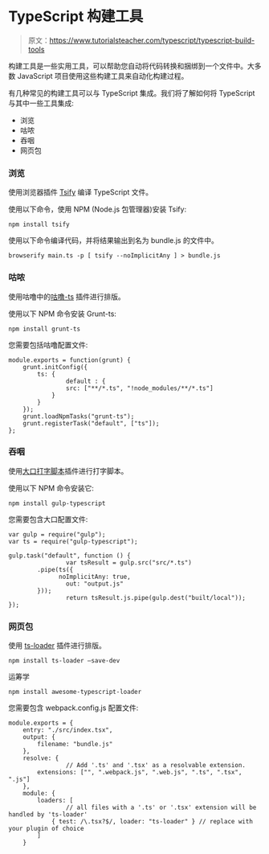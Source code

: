 # TypeScript 构建工具

> 原文：<https://www.tutorialsteacher.com/typescript/typescript-build-tools>

构建工具是一些实用工具，可以帮助您自动将代码转换和捆绑到一个文件中。大多数 JavaScript 项目使用这些构建工具来自动化构建过程。

有几种常见的构建工具可以与 TypeScript 集成。我们将了解如何将 TypeScript 与其中一些工具集成:

*   浏览
*   咕哝
*   吞咽
*   网页包

### 浏览

使用浏览器插件 [Tsify](https://github.com/smrq/tsify) 编译 TypeScript 文件。

使用以下命令，使用 NPM (Node.js 包管理器)安装 Tsify:

```
npm install tsify
```

使用以下命令编译代码，并将结果输出到名为 bundle.js 的文件中。

```
browserify main.ts -p [ tsify --noImplicitAny ] > bundle.js
```

### 咕哝

使用咕噜中的[咕噜-ts](https://github.com/TypeStrong/grunt-ts) 插件进行排版。

使用以下 NPM 命令安装 Grunt-ts:

```
npm install grunt-ts
```

您需要包括咕噜配置文件:

```
module.exports = function(grunt) {
    grunt.initConfig({
        ts: {
                default : {
                src: ["**/*.ts", "!node_modules/**/*.ts"]
            }
        }
    });
    grunt.loadNpmTasks("grunt-ts");
    grunt.registerTask("default", ["ts"]);
}; 

```

### 吞咽

使用[大口打字脚本](https://github.com/ivogabe/gulp-typescript)插件进行打字脚本。

使用以下 NPM 命令安装它:

```
npm install gulp-typescript
```

您需要包含大口配置文件:

```
var gulp = require("gulp");
var ts = require("gulp-typescript");

gulp.task("default", function () {
                var tsResult = gulp.src("src/*.ts")
        .pipe(ts({
              noImplicitAny: true,
                out: "output.js"
        }));
                return tsResult.js.pipe(gulp.dest("built/local"));
}); 

```

### 网页包

使用 [ts-loader](https://www.npmjs.com/package/ts-loader) 插件进行排版。

```
npm install ts-loader –save-dev
```

运筹学

```
npm install awesome-typescript-loader
```

您需要包含 webpack.config.js 配置文件:

```
module.exports = {
    entry: "./src/index.tsx",
    output: {
        filename: "bundle.js"
    },
    resolve: {
                // Add '.ts' and '.tsx' as a resolvable extension.
        extensions: ["", ".webpack.js", ".web.js", ".ts", ".tsx", ".js"]
    },
    module: {
        loaders: [
                // all files with a '.ts' or '.tsx' extension will be handled by 'ts-loader'
            { test: /\.tsx?$/, loader: "ts-loader" } // replace with your plugin of choice
        ]
    } 

```